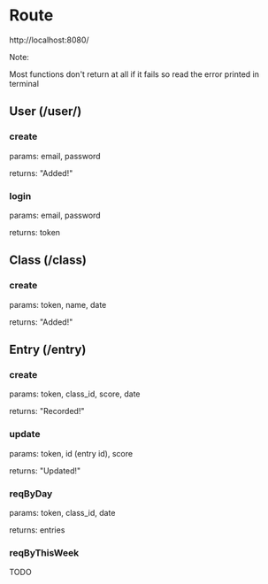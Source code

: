 # Route
http://localhost:8080/

Note:

Most functions don't return at all if it fails so read the error printed in terminal

## User (/user/)
### create
params: email, password

returns: "Added!"

### login
params: email, password

returns: token

## Class (/class)
### create
params: token, name, date

returns: "Added!"


## Entry (/entry)
### create
params: token, class_id, score, date

returns: "Recorded!"

### update
params: token, id (entry id), score 

returns: "Updated!"

### reqByDay
params: token, class_id, date

returns: entries

### reqByThisWeek
TODO